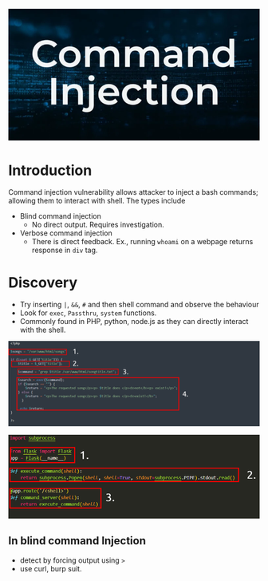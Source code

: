 ![](Pasted%20image%2020241115021456.png)
# Introduction

Command injection vulnerability allows attacker to inject a bash commands; allowing them to interact with shell. The types include

- Blind command injection
	- No direct output. Requires investigation.
- Verbose command injection
	- There is direct feedback. Ex., running `whoami` on a webpage returns response in `div` tag.

# Discovery

- Try inserting `|`, `&&`, `#` and then shell command and observe the behaviour
- Look for `exec`, `Passthru`, `system` functions.
- Commonly found in PHP, python, node.js as they can directly interact with the shell.

![](Pasted%20image%2020241115015640.png)

![](Pasted%20image%2020241115015653.png)
## In blind command Injection

- detect by forcing output using `>`
- use curl, burp suit.
